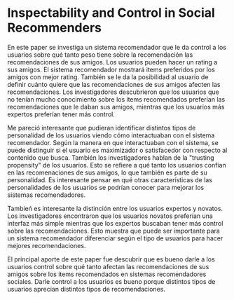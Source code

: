 # Inspectability and Control in Social Recommenders

En este paper se investiga un sistema recomendador que le da control a los usuarios sobre qué tanto peso tiene sobre la recomendación las recomendaciones de sus amigos. Los usuarios pueden hacer un rating a sus amigos. El sistema recomendador mostrará items preferidos por los amigos con mejor rating. También se le da la posibilidad al usuario de definir cuánto quiere que las recomendaciones de sus amigos afecten las recomendaciones. Los investigadores descubrieron que los usuarios que no tenían mucho conocimiento sobre los ítems recomendados preferían las recomendaciones que le daban sus amigos, mientras que los usuarios más expertos preferían tener más control. 

Me pareció interesante que pudieran identificar distintos tipos de personalidad de los usuarios viendo cómo interactuaban con el sistema recomendador. Según la manera en que interactuaban con el sistema, se puede distinguir si el usuario es maximizador o satisfacedor con respecto al contenido que busca. También los investigadores hablan de la "trusting propensity" de los usuarios. Esto se refiere a qué tanto los usuarios confían en las recomenaciones de sus amigos, lo que también es parte de su personalidad. Es interesante pensar en qué otras características de las personalidades de los usuarios se podrían conocer para mejorar los sistemas recomendadores. 

Tambień es interesante la distinción entre los usuarios expertos y novatos. Los investigadores encontraron que los usuarios novatos preferían una interfaz más simple mientras que los expertos buscaban tener más control sobre las recomendaciones. Esto muestra que puede ser importante para un sistema recomendador diferenciar según el tipo de usuarios para hacer mejores recomendaciones. 

El principal aporte de este paper fue descubrir que es bueno darle a los usuarios control sobre qué tanto afectan las recomendaciones de sus amigos sobre los items recomendados en sistemas recomendadores sociales. Darle control a los usuarios es bueno porque distintos tipos de usuarios aprecian distintos tipos de recomendaciones.
